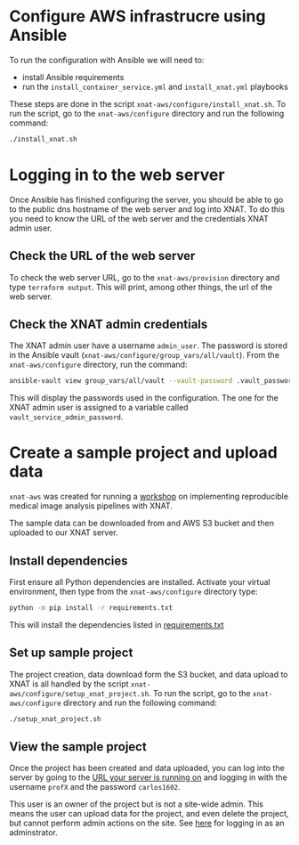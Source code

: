 # Configure AWS infrastrucre using Ansible

To run the configuration with Ansible we will need to:

- install Ansible requirements
- run the `install_container_service.yml` and `install_xnat.yml` playbooks

These steps are done in the script `xnat-aws/configure/install_xnat.sh`. To run the script, go to the `xnat-aws/configure` directory and run the following command:

```bash
./install_xnat.sh
```

# Logging in to the web server

Once Ansible has finished configuring the server, you should be able to go to the public dns hostname of the web server and log into XNAT. To do this you need to know the URL of the web server and the credentials XNAT admin user.

## Check the URL of the web server

To check the web server URL, go to the `xnat-aws/provision` directory and type `terraform output`. This will print, among other things, the url of the web server.

## Check the XNAT admin credentials

The XNAT admin user have a username `admin_user`. The password is stored in the Ansible vault (`xnat-aws/configure/group_vars/all/vault`). From the `xnat-aws/configure` directory, run the command:

```bash
ansible-vault view group_vars/all/vault --vault-password .vault_password
```

This will display the passwords used in the configuration. The one for the XNAT admin user is assigned to a variable called `vault_service_admin_password`.


# Create a sample project and upload data

`xnat-aws` was created for running a [workshop](https://healthbioscienceideas.github.io/MedICSS-Project-Repro-Pipelines/) on implementing reproducible medical image analysis pipelines with XNAT.

The sample data can be downloaded from and AWS S3 bucket and then uploaded to our XNAT server.
## Install dependencies

First ensure all Python dependencies are installed. Activate your virtual environment, then type from the `xnat-aws/configure` directory type:

```bash
python -m pip install -r requirements.txt
```

This will install the dependencies listed in [requirements.txt](requirements.txt)

## Set up sample project

The project creation, data download form the S3 bucket, and data upload to XNAT is all handled by the script `xnat-aws/configure/setup_xnat_project.sh`. To run the script, go to the `xnat-aws/configure` directory and run the following command:

```bash
./setup_xnat_project.sh
```

## View the sample project

Once the project has been created and data uploaded, you can log into the server by going to the [URL your server is running on](#check-the-url-of-the-web-server) and logging in with the username `profX` and the password `carlos1602`.

This user is an owner of the project but is not a site-wide admin. This means the user can upload data for the project, and even delete the project, but cannot perform admin actions on the site. See [here](#check-the-xnat-admin-credentials) for logging in as an adminstrator.
